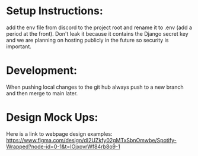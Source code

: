 # Setup Instructions:
add the env file from discord to the project root and rename it to .env (add a period at the front). Don't leak it because 
it contains the Django secret key and we are planning on hosting publicly in the future so security is important.

# Development:
When pushing local changes to the git hub always push to a new branch and then merge to main later.

# Design Mock Ups:
Here is a link to webpage design examples:
https://www.figma.com/design/dI2UZkfy02gMTxSbnOmwbe/Spotify-Wrapped?node-id=0-1&t=IOjxovrWf84rb8o9-1
